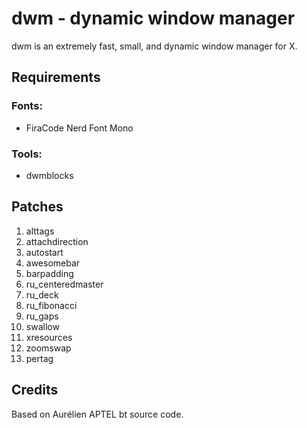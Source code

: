 # dwm - dynamic window manager

dwm is an extremely fast, small, and dynamic window manager for X.

## Requirements

### Fonts:

* FiraCode Nerd Font Mono

### Tools:

* dwmblocks

## Patches

1. alttags
0. attachdirection
0. autostart
0. awesomebar
0. barpadding
0. ru_centeredmaster
0. ru_deck
0. ru_fibonacci
0. ru_gaps
0. swallow
0. xresources
0. zoomswap
0. pertag

## Credits

Based on Aurélien APTEL <aurelien dot aptel at gmail dot com> bt source code.

